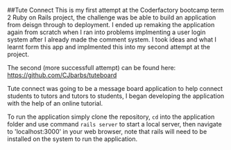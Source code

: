 ##Tute Connect
This is my first attempt at the Coderfactory bootcamp term 2 Ruby on Rails project, the challenge was be able to build an application from deisgn through to deployment. I ended up remaking the application again from scratch when I ran into problems implmenting a user login system after I already made the comment system. I took ideas and what I learnt form this app and implmented this into my second attempt at the project.

The second (more successfull attempt) can be found here:
https://github.com/CJbarbs/tuteboard

Tute connect was going to be a message board application to help connect students to tutors and tutors to students, I began developing the application with the help of an online tutorial. 

To run the application simply clone the repository, `cd` into the application folder and use command `rails server` to start a local server, then navigate to 'localhost:3000' in your web browser, note that rails will need to be installed on the system to run the application.


